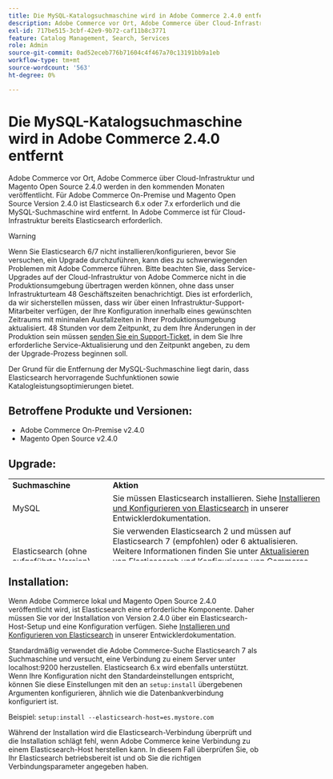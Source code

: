 ```yaml
---
title: Die MySQL-Katalogsuchmaschine wird in Adobe Commerce 2.4.0 entfernt
description: Adobe Commerce vor Ort, Adobe Commerce über Cloud-Infrastruktur und Magento Open Source 2.4.0 werden in den kommenden Monaten veröffentlicht. Für Adobe Commerce On-Premise und Magento Open Source Version 2.4.0 ist Elasticsearch 6.x oder 7.x erforderlich und die MySQL-Suchmaschine wird entfernt. In Adobe Commerce ist für Cloud-Infrastruktur bereits Elasticsearch erforderlich.
exl-id: 717be515-3cbf-42e9-9b72-caf11b8c3771
feature: Catalog Management, Search, Services
role: Admin
source-git-commit: 0ad52eceb776b71604c4f467a70c13191bb9a1eb
workflow-type: tm+mt
source-wordcount: '563'
ht-degree: 0%

---
```


# Die MySQL-Katalogsuchmaschine wird in Adobe Commerce 2.4.0 entfernt

Adobe Commerce vor Ort, Adobe Commerce über Cloud-Infrastruktur und Magento Open Source 2.4.0 werden in den kommenden Monaten veröffentlicht. Für Adobe Commerce On-Premise und Magento Open Source Version 2.4.0 ist Elasticsearch 6.x oder 7.x erforderlich und die MySQL-Suchmaschine wird entfernt. In Adobe Commerce ist für Cloud-Infrastruktur bereits Elasticsearch erforderlich.

>[!WARNING]
>
>Wenn Sie Elasticsearch 6/7 nicht installieren/konfigurieren, bevor Sie versuchen, ein Upgrade durchzuführen, kann dies zu schwerwiegenden Problemen mit Adobe Commerce führen. Bitte beachten Sie, dass Service-Upgrades auf der Cloud-Infrastruktur von Adobe Commerce nicht in die Produktionsumgebung übertragen werden können, ohne dass unser Infrastrukturteam 48 Geschäftszeiten benachrichtigt. Dies ist erforderlich, da wir sicherstellen müssen, dass wir über einen Infrastruktur-Support-Mitarbeiter verfügen, der Ihre Konfiguration innerhalb eines gewünschten Zeitraums mit minimalen Ausfallzeiten in Ihrer Produktionsumgebung aktualisiert. 48 Stunden vor dem Zeitpunkt, zu dem Ihre Änderungen in der Produktion sein müssen [senden Sie ein Support-Ticket](/help/help-center-guide/help-center/magento-help-center-user-guide.md#submit-ticket), in dem Sie Ihre erforderliche Service-Aktualisierung und den Zeitpunkt angeben, zu dem der Upgrade-Prozess beginnen soll.

Der Grund für die Entfernung der MySQL-Suchmaschine liegt darin, dass Elasticsearch hervorragende Suchfunktionen sowie Katalogleistungsoptimierungen bietet.

## Betroffene Produkte und Versionen:

* Adobe Commerce On-Premise v2.4.0
* Magento Open Source v2.4.0

## Upgrade:

<table style="height: 164px; width: 632.2px;">
<tbody>
<tr>
<td class="wysiwyg-text-align-center" style="width: 133px;"><strong>Suchmaschine</strong></td>
<td class="wysiwyg-text-align-center" style="width: 478.2px;"><strong>Aktion</strong></td>
</tr>
<tr>
<td class="wysiwyg-text-align-center" style="width: 133px;">MySQL</td>
<td style="width: 478.2px;">Sie müssen Elasticsearch installieren. Siehe <a href="https://devdocs.magento.com/guides/v2.3/config-guide/elasticsearch/es-overview.html">Installieren und Konfigurieren von Elasticsearch</a> in unserer Entwicklerdokumentation.</td>
</tr>
<tr>
<td class="wysiwyg-text-align-center" style="width: 133px;">Elasticsearch (ohne aufgeführte Version)</td>
<td style="width: 478.2px;">Sie verwenden Elasticsearch 2 und müssen auf Elasticsearch 7 (empfohlen) oder 6 aktualisieren. Weitere Informationen finden Sie unter <a href="https://devdocs.magento.com/guides/v2.3/config-guide/elasticsearch/es-overview.html#es-upgrade6">Aktualisieren von Elasticsearch</a> und <a href="https://devdocs.magento.com/guides/v2.3/config-guide/elasticsearch/configure-magento.html">Konfigurieren von Commerce für die Verwendung von Elasticsearch</a> in unserer Entwicklerdokumentation.</td>
</tr>
<tr>
<td class="wysiwyg-text-align-center" style="width: 133px;">ELASTICSEARCH 5</td>
<td style="width: 478.2px;">Elasticsearch 5 hat das <a href="https://www.elastic.co/support/eol">Ende der Lebensdauer</a> erreicht und wird in Adobe Commerce 2.4.0 nicht mehr unterstützt. Aktualisierung auf Elasticsearch 7 (empfohlen) oder 6.</td>
</tr>
<tr>
<td class="wysiwyg-text-align-center" style="width: 133px;">Elasticsearch 6 oder 7</td>
<td style="width: 478.2px;">Sie müssen keine weiteren Schritte ausführen, bevor Sie auf Adobe Commerce 2.4.0 aktualisieren.</td>
</tr>
<tr>
<td class="wysiwyg-text-align-center" style="width: 133px;">Drittanbietererweiterung</td>
<td style="width: 478.2px;">Sie müssen Elasticsearch nicht installieren. Adobe Commerce empfiehlt Ihnen, sich an Ihren Suchmaschinenanbieter zu wenden, um festzustellen, ob Ihre Erweiterung vollständig mit Adobe Commerce 2.4.0 kompatibel ist.</td>
</tr>
</tbody>
</table>

## Installation:

Wenn Adobe Commerce lokal und Magento Open Source 2.4.0 veröffentlicht wird, ist Elasticsearch eine erforderliche Komponente. Daher müssen Sie vor der Installation von Version 2.4.0 über ein Elasticsearch-Host-Setup und eine Konfiguration verfügen. Siehe [Installieren und Konfigurieren von Elasticsearch](https://devdocs.magento.com/guides/v2.3/config-guide/elasticsearch/es-overview.html) in unserer Entwicklerdokumentation.

Standardmäßig verwendet die Adobe Commerce-Suche Elasticsearch 7 als Suchmaschine und versucht, eine Verbindung zu einem Server unter localhost:9200 herzustellen. Elasticsearch 6.x wird ebenfalls unterstützt. Wenn Ihre Konfiguration nicht den Standardeinstellungen entspricht, können Sie diese Einstellungen mit den an `setup:install` übergebenen Argumenten konfigurieren, ähnlich wie die Datenbankverbindung konfiguriert ist.

Beispiel: `setup:install --elasticsearch-host=es.mystore.com`

Während der Installation wird die Elasticsearch-Verbindung überprüft und die Installation schlägt fehl, wenn Adobe Commerce keine Verbindung zu einem Elasticsearch-Host herstellen kann. In diesem Fall überprüfen Sie, ob Ihr Elasticsearch betriebsbereit ist und ob Sie die richtigen Verbindungsparameter angegeben haben.
